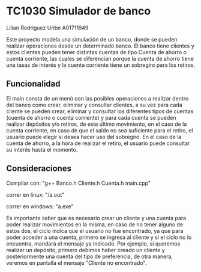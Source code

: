# TC1030 Simulador de banco
Lilian Rodríguez Uribe 
A01711949

Este proyecto modela una simulación de un banco, donde se pueden realizar operaciones desde un determinado banco. El banco tiene clientes y estos clientes pueden tener distintas cuentas de tipo Cuenta de ahorro o cuenta corriente, las cuales se diferencían porque la cuenta de ahorro tiene una tasas de interés y la cuenta corriente tiene un sobregiro para los retiros.

## Funcionalidad

El main consta de un menú con las posibles operaciones a realizar dentro del banco como crear, eliminar y consultar clientes, a su vez para cada cliente se pueden crear, eliminar y consultar los diferentes tipos de cuentas (cuenta de ahorro o cuenta corriente) y para cada cuenta se pueden realizar depósitos y/o retiros, de este último movimiento, en el caso de la cuenta corriente, en caso de que el saldo no sea suficiente para el retiro, el usuario puede elegir si desea hacer uso del sobregiro. En el caso de la cuenta de ahorro, a la hora de realizar el retiro, el usuario puede consultar su interés hasta el momento.

## Consideraciones
Compilar con: "g++ Banco.h Cliente.h Cuenta.h main.cpp"

correr en linux: "/a.out"

correr en windows: "a.exe"

Es importante saber que es necesario crear un cliente y una cuenta para poder realizar movimientos en la misma, en caso de no tener alguno de estos dos, el ciclo indica que el usuario no fue encontrado, ya que para poder acceder a una cuenta, primero se ingresa al cliente y si el ciclo no lo encuentra, mandará el mensaje ya indicado.
Por ejemplo, si queremos realizar un depósito, primero debimos haber creado un cliente y posteriormente una cuenta del tipo de preferencia, de otra manera, veremos en pantalla el mensaje "Cliente no encontrado".

